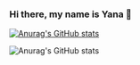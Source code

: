 ### Hi there, my name is Yana 👋

[![Anurag's GitHub stats](https://github-readme-stats.vercel.app/api?username=yanamoshkina)](https://github.com/anuraghazra/github-readme-stats)

![Anurag's GitHub stats](https://github-readme-stats.vercel.app/api?username=yanamoshkina&hide=contribs,prs)
<!--
**yanamoshkina/yanamoshkina** is a ✨ _special_ ✨ repository because its `README.md` (this file) appears on your GitHub profile.

Here are some ideas to get you started:

- 🔭 I’m currently working on dfghh
- 🌱 I’m currently learning ...
- 👯 I’m looking to collaborate on ...
- 🤔 I’m looking for help with ...
- 💬 Ask me about ...
- 📫 How to reach me: ...
- 😄 Pronouns: ...
- ⚡ Fun fact: ...
-->
